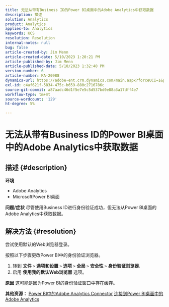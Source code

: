 ```yaml
---
title: 无法从带有Business ID的Power BI桌面中的Adobe Analytics中获取数据
description: 描述
solution: Analytics
product: Analytics
applies-to: Analytics
keywords: KCS
resolution: Resolution
internal-notes: null
bug: false
article-created-by: Jim Menn
article-created-date: 5/10/2023 1:20:21 PM
article-published-by: Jim Menn
article-published-date: 5/10/2023 1:32:40 PM
version-number: 6
article-number: KA-20988
dynamics-url: https://adobe-ent.crm.dynamics.com/main.aspx?forceUCI=1&pagetype=entityrecord&etn=knowledgearticle&id=0153d469-35ef-ed11-8849-6045bd006295
exl-id: c4af621f-5834-475c-b659-880c2716786c
source-git-commit: a87aadc46d1f5e7e5c5d537bd0e88a3a17dff4e7
workflow-type: tm+mt
source-wordcount: '129'
ht-degree: 5%

---
```


# 无法从带有Business ID的Power BI桌面中的Adobe Analytics中获取数据

## 描述 {#description}


<b>环境</b>

- Adobe Analytics
- MicrosoftPower BI桌面




<b>问题/症状</b>
尽管使用Business ID进行身份验证成功，但无法从Power BI桌面的Adobe Analytics中获取数据。


## 解决方法 {#resolution}


尝试使用默认的Web浏览器登录。

按照以下步骤更改Power BI中的身份验证浏览器。

1. 转到 <b>文件</b> `>`  <b>选项和设置</b> `>`  <b>选项</b> `>`  <b>全局</b> `>`  <b>安全性</b> `>`  <b>身份验证浏览器</b>.
2. 启用 <b>使用我的默认Web浏览器</b> 选项。


<b>原因</b>
这可能是因为Power BI的身份验证窗口中存在缓存。

<b>其他资源：</b>
[Power BI中的Adobe Analytics Connector](https://experienceleague.adobe.com/docs/analytics-learn/tutorials/integrations/power-bi/adobe-analytics-connector-in-power-bi.html?lang=en)
[连接到Power BI桌面中的Adobe Analytics](https://learn.microsoft.com/en-us/power-bi/connect-data/desktop-connect-adobe-analytics)
